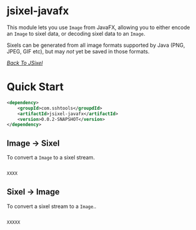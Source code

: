 # jsixel-javafx

This module lets you use `Image` from JavaFX, allowing  you to either encode an `Image`
to sixel data, or decoding sixel data to an `Image`. 

Sixels can be generated from all image formats supported by Java (PNG, JPEG, GIF etc),
but may *not* yet be saved in those formats. 

*[Back To JSixel](../README.md)* 

# Quick Start

```xml
<dependency>
	<groupId>com.sshtools</groupdId>
	<artifactId>jsixel-javafx</artifactId>
	<version>0.0.2-SNAPSHOT</version>
</dependency>
```

## Image -> Sixel

To convert a `Image` to a sixel stream.

```java

XXXX

```

## Sixel -> Image

To convert a sixel stream to a `Image`..

```

XXXXX
```